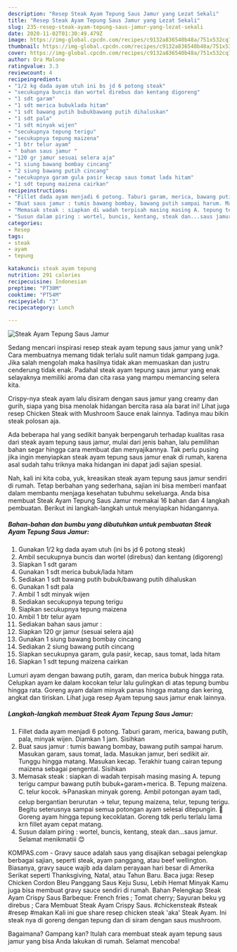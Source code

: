 ```yaml
---
description: "Resep Steak Ayam Tepung Saus Jamur yang Lezat Sekali"
title: "Resep Steak Ayam Tepung Saus Jamur yang Lezat Sekali"
slug: 235-resep-steak-ayam-tepung-saus-jamur-yang-lezat-sekali
date: 2020-11-02T01:30:49.479Z
image: https://img-global.cpcdn.com/recipes/c9132a836540b48a/751x532cq70/steak-ayam-tepung-saus-jamur-foto-resep-utama.jpg
thumbnail: https://img-global.cpcdn.com/recipes/c9132a836540b48a/751x532cq70/steak-ayam-tepung-saus-jamur-foto-resep-utama.jpg
cover: https://img-global.cpcdn.com/recipes/c9132a836540b48a/751x532cq70/steak-ayam-tepung-saus-jamur-foto-resep-utama.jpg
author: Ora Malone
ratingvalue: 3.3
reviewcount: 4
recipeingredient:
- "1/2 kg dada ayam utuh ini bs jd 6 potong steak"
- "secukupnya buncis dan wortel direbus dan kentang digoreng"
- "1 sdt garam"
- "1 sdt merica bubuklada hitam"
- "1 sdt bawang putih bubukbawang putih dihaluskan"
- "1 sdt pala"
- "1 sdt minyak wijen"
- "secukupnya tepung terigu"
- "secukupnya tepung maizena"
- "1 btr telur ayam"
- " bahan saus jamur "
- "120 gr jamur sesuai selera aja"
- "1 siung bawang bombay cincang"
- "2 siung bawang putih cincang"
- "secukupnya garam gula pasir kecap saus tomat lada hitam"
- "1 sdt tepung maizena cairkan"
recipeinstructions:
- "Fillet dada ayam menjadi 6 potong. Taburi garam, merica, bawang putih, pala, minyak wijen. Diamkan 1 jam. Sisihkan"
- "Buat saus jamur : tumis bawang bombay, bawang putih sampai harum. Masukan garam, saus tomat, lada. Masukan jamur, beri sedikit air. Tunggu hingga matang. Masukan kecap. Terakhir tuang cairan tepung maizena sebagai pengental. Sisihkan"
- "Memasak steak : siapkan di wadah terpisah masing masing A. tepung terigu campur bawang putih bubuk+garam+merica. B. Tepung maizena. C. telur kocok. ☕Panaskan minyak goreng. Ambil potongan ayam tadi, celup bergantian berurutan -&gt; telur, tepung maizena, telur, tepung terigu. Begitu seterusnya sampai semua potongan ayam selesai ditepungin. 🍗Goreng ayam hingga tepung kecoklatan. Goreng tdk perlu terlalu lama krn fillet ayam cepat matang."
- "Susun dalam piring : wortel, buncis, kentang, steak dan...saus jamur. Selamat menikmatiii 😊"
categories:
- Resep
tags:
- steak
- ayam
- tepung

katakunci: steak ayam tepung 
nutrition: 291 calories
recipecuisine: Indonesian
preptime: "PT30M"
cooktime: "PT54M"
recipeyield: "3"
recipecategory: Lunch

---
```



![Steak Ayam Tepung Saus Jamur](https://img-global.cpcdn.com/recipes/c9132a836540b48a/751x532cq70/steak-ayam-tepung-saus-jamur-foto-resep-utama.jpg)

Sedang mencari inspirasi resep steak ayam tepung saus jamur yang unik? Cara membuatnya memang tidak terlalu sulit namun tidak gampang juga. Jika salah mengolah maka hasilnya tidak akan memuaskan dan justru cenderung tidak enak. Padahal steak ayam tepung saus jamur yang enak selayaknya memiliki aroma dan cita rasa yang mampu memancing selera kita.

Crispy-nya steak ayam lalu disiram dengan saus jamur yang creamy dan gurih, siapa yang bisa menolak hidangan bercita rasa ala barat ini! Lihat juga resep Chicken Steak with Mushroom Sauce enak lainnya. Tadinya mau bikin steak polosan aja.

Ada beberapa hal yang sedikit banyak berpengaruh terhadap kualitas rasa dari steak ayam tepung saus jamur, mulai dari jenis bahan, lalu pemilihan bahan segar hingga cara membuat dan menyajikannya. Tak perlu pusing jika ingin menyiapkan steak ayam tepung saus jamur enak di rumah, karena asal sudah tahu triknya maka hidangan ini dapat jadi sajian spesial.


Nah, kali ini kita coba, yuk, kreasikan steak ayam tepung saus jamur sendiri di rumah. Tetap berbahan yang sederhana, sajian ini bisa memberi manfaat dalam membantu menjaga kesehatan tubuhmu sekeluarga. Anda bisa membuat Steak Ayam Tepung Saus Jamur memakai 16 bahan dan 4 langkah pembuatan. Berikut ini langkah-langkah untuk menyiapkan hidangannya.

<!--inarticleads1-->

##### Bahan-bahan dan bumbu yang dibutuhkan untuk pembuatan Steak Ayam Tepung Saus Jamur:

1. Gunakan 1/2 kg dada ayam utuh (ini bs jd 6 potong steak)
1. Ambil secukupnya buncis dan wortel (direbus) dan kentang (digoreng)
1. Siapkan 1 sdt garam
1. Gunakan 1 sdt merica bubuk/lada hitam
1. Sediakan 1 sdt bawang putih bubuk/bawang putih dihaluskan
1. Gunakan 1 sdt pala
1. Ambil 1 sdt minyak wijen
1. Sediakan secukupnya tepung terigu
1. Siapkan secukupnya tepung maizena
1. Ambil 1 btr telur ayam
1. Sediakan  bahan saus jamur :
1. Siapkan 120 gr jamur (sesuai selera aja)
1. Gunakan 1 siung bawang bombay cincang
1. Sediakan 2 siung bawang putih cincang
1. Siapkan secukupnya garam, gula pasir, kecap, saus tomat, lada hitam
1. Siapkan 1 sdt tepung maizena cairkan


Lumuri ayam dengan bawang putih, garam, dan merica bubuk hingga rata. Celupkan ayam ke dalam kocokan telur lalu gulingkan di atas tepung bumbu hingga rata. Goreng ayam dalam minyak panas hingga matang dan kering, angkat dan tiriskan. Lihat juga resep Ayam tepung saus jamur enak lainnya. 

<!--inarticleads2-->

##### Langkah-langkah membuat Steak Ayam Tepung Saus Jamur:

1. Fillet dada ayam menjadi 6 potong. Taburi garam, merica, bawang putih, pala, minyak wijen. Diamkan 1 jam. Sisihkan
1. Buat saus jamur : tumis bawang bombay, bawang putih sampai harum. Masukan garam, saus tomat, lada. Masukan jamur, beri sedikit air. Tunggu hingga matang. Masukan kecap. Terakhir tuang cairan tepung maizena sebagai pengental. Sisihkan
1. Memasak steak : siapkan di wadah terpisah masing masing A. tepung terigu campur bawang putih bubuk+garam+merica. B. Tepung maizena. C. telur kocok. ☕Panaskan minyak goreng. Ambil potongan ayam tadi, celup bergantian berurutan -&gt; telur, tepung maizena, telur, tepung terigu. Begitu seterusnya sampai semua potongan ayam selesai ditepungin. 🍗Goreng ayam hingga tepung kecoklatan. Goreng tdk perlu terlalu lama krn fillet ayam cepat matang.
1. Susun dalam piring : wortel, buncis, kentang, steak dan...saus jamur. Selamat menikmatiii 😊


KOMPAS.com - Gravy sauce adalah saus yang disajikan sebagai pelengkap berbagai sajian, seperti steak, ayam panggang, atau beef wellington. Biasanya, gravy sauce wajib ada dalam perayaan hari besar di Amerika Serikat seperti Thanksgiving, Natal, atau Tahun Baru. Baca juga: Resep Chicken Cordon Bleu Panggang Saus Keju Susu, Lebih Hemat Minyak Kamu juga bisa membuat gravy sauce sendiri di rumah. Bahan Pelengkap Steak Ayam Crispy Saus Barbeque: French fries ; Tomat cherry; Sayuran beku yg direbus ; Cara Membuat Steak Ayam Crispy Saus. #chickensteak #steak #resep #makan Kali ini gue share resep chicken steak &#39;aka&#39; Steak Ayam. Ini steak nya di goreng dengan tepung dan di siram dengan saus mushroom. 

Bagaimana? Gampang kan? Itulah cara membuat steak ayam tepung saus jamur yang bisa Anda lakukan di rumah. Selamat mencoba!
